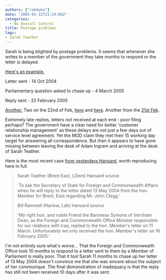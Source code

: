 ```yaml
---
authors: ["robdyke"]
date: "2005-03-22T21:24:00Z"
categories:
  - No Overall Control
title: Postage problems.
tags:
- Sarah Teather
---
```

Sarah is being blighted by postage problems. It seems that whenever she writes to a member of the government they take months to respond or the letter is delayed.

[Here's an example.](http://www.theyworkforyou.com/wrans/?id=2005-03-04.215630.h&s=+speaker%3A11350#g215630.q0)
  
Letter sent - 14 Oct 2004
  
Parliamentary question asked to chase up - 4 March 2005
  
Reply sent - 22 February 2005

[Another.](http://www.theyworkforyou.com/wrans/?id=2005-02-25.217587.h&s=+speaker%3A11350#g217587.q0) Two on the 22nd of Feb, [here](http://www.theyworkforyou.com/wrans/?id=2005-02-22.215632.h&s=+speaker%3A11350#g215632.q0) and [here](http://www.theyworkforyou.com/wrans/?id=2005-02-22.215628.h&s=+speaker%3A11350#g215628.q0). Another from the [21st Feb](http://www.theyworkforyou.com/wrans/?id=2005-02-21.215634.h&s=+speaker%3A11350#g215634.q0).

Extremely late replies, letters not received at each end - poor filing perhaps? The government have a clear need for better 'customer relationship management' as these delays are not just a few days out of service level agreement. Yet the MOD claim they met their 15 working day target for answering all correspondence. But then it appears to have gone missing between leaving the desk of Adam Ingram and arriving at the desk of Sarah Teather.

Here is the most recent case [from yesterdays Hansard](http://www.theyworkforyou.com/wrans/?id=2005-03-21.215631.h&m=1350#g215631.q0), worth reproducing here in full.

> Sarah Teather (Brent East, LDem) Hansard source
> 
> 'To ask the Secretary of State for Foreign and Commonwealth Affairs when he will reply to the letter dated 13 May 2004 from the hon. Member for Brent, East regarding Mr. John Clegg.'
> 
> Bill Rammell (Harlow, Lab) Hansard source
> 
> 'My right hon. and noble Friend the Baroness Symons of Vernham Dean, as the Foreign and Commonwealth Office Minister responsible for our relations with Iraq, replied to the hon. Member's letter on 11 March. Unfortunately we only received the hon. Member's letter on 16 February 2005.'

I'm not entirely sure what's worse... That the Foreign and Commonwealth Office took 10 months to respond to a letter sent to them by a Member of Parliament is really poor. That it tool Sarah 11 months to chase up her letter of 13 May 2004 doesn't convince me that she was sincere about the subject of her communique. The final demonstration of inadequacy is that the reply has still not been received 10 days after it was sent.
